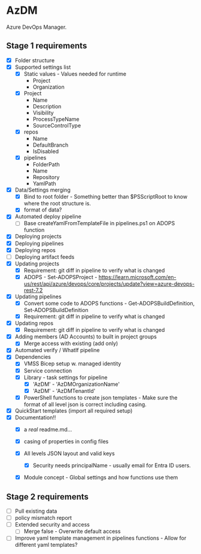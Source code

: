 # AzDM
Azure DevOps Manager.

## Stage 1 requirements

- [x] Folder structure 
- [x] Supported settings list
    - [x] Static values - Values needed for runtime
        - Project
        - Organization
    - [x] Project
        - Name
        - Description
        - Visibility
        - ProcessTypeName
        - SourceControlType
    - [x] repos
        - Name
        - DefaultBranch
        - IsDisabled
    - [x] pipelines
        - FolderPath
        - Name
        - Repository
        - YamlPath
- [x] Data/Settings merging
    - [x] Bind to root folder - Something better than $PSScriptRoot to know where the root structure is.
    - [x] format of data?
- [x] Automated deploy pipeline
    - [ ] Base createYamlFromTemplateFile in pipelines.ps1 on ADOPS function
- [x] Deploying projects
- [x] Deploying pipelines
- [x] Deploying repos
- [ ] Deploying artifact feeds
- [x] Updating projects
    - [x] Requirement: git diff in pipeline to verify what is changed
    - [x] ADOPS - Set-ADOPSProject - https://learn.microsoft.com/en-us/rest/api/azure/devops/core/projects/update?view=azure-devops-rest-7.2
- [x] Updating pipelines
    - [x] Convert some code to ADOPS functions - Get-ADOPSBuildDefinition, Set-ADOPSBuildDefinition
    - [x] Requirement: git diff in pipeline to verify what is changed
- [x] Updating repos
    - [x] Requirement: git diff in pipeline to verify what is changed
- [x] Adding members (AD Accounts) to built in project groups
    - [x] Merge access with existing (add only) 
- [x] Automated verify / WhatIf pipeline
- [x] Dependencies
    - [x] VMSS Bicep setup w. managed identity
    - [x] Service connection
    - [x] Library - task settings for pipeline
        - [x] 'AzDM' - 'AzDMOrganizationName'
        - [x] 'AzDM' - 'AzDMTenantId'
    - [x] PowerShell functions to create json templates - Make sure the format of all level json is correct including casing.
- [x] QuickStart templates (import all required setup)
- [x] Documentation!!
    - [x] a _real_ readme.md...
    - [x] casing of properties in config files
    - [x] All levels JSON layout and valid keys
        - [x] Security needs principalName - usually email for Entra ID users.
    - [x] Module concept - Global settings and how functions use them


## Stage 2 requirements

- [ ] Pull existing data
- [ ] policy mismatch report
- [ ] Extended security and access
    - [ ] Merge false - Overwrite default access
- [ ] Improve yaml template management in pipelines functions - Allow for different yaml templates?